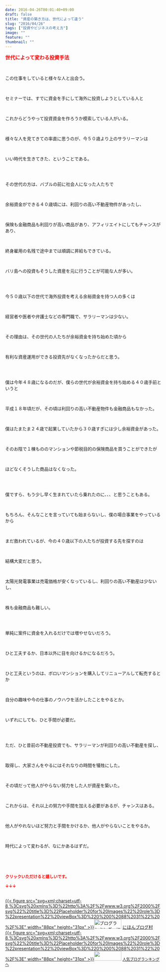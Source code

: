```yaml
---
date: 2016-04-26T00:01:40+09:00
draft: false
title: "資産の築き方は、世代によって違う"
slug: "2016/04/26"
tags: ["投資やビジネスの考え方"]
image: ""
feature: ""
thumbnail: ""
---
```

<p><font color="#ff0000" size="3"><strong>世代によって変わる投資手法</strong></font></p><br/><p>この仕事をしていると様々な人と出会う。</p><br/><p>セミナーでは、すでに資金を手にして海外に投資しようとしている人と</p><br/><p>これからどうやって投資資金を作ろうか模索している人がいる。</p><br/><p>様々な人を見てきての率直に思うのが、今５０歳より上のサラリーマンは</p><br/><p>いい時代を生きてきた、ということである。</p><br/><br/><p>その世代の方は、バブルの前に社会人になった人たちで</p><br/><p>余裕資金ができる４０歳頃には、利回りの高い不動産物件があったし、</p><br/><p>保険も金融商品も利回りが高い商品があり、アフィリエイトにしてもチャンスがあり、</p><br/><p>終身雇用の名残で途中までは順調に昇給もできている。</p><br/><p>バリ島への投資もそうした資産を元に行うことが可能な人が多い。</p><br/><br/><p>今５０歳以下の世代で海外投資を考える余裕資金を持つ人の多くは</p><br/><p>経営者や医者や弁護士などの専門職で、サラリーマンは少ない。</p><br/><p>その理由は、その世代の人たちが余裕資金を持ち始めた頃から</p><br/><p>有利な資産運用ができる投資先がなくなったからだと思う。</p><br/><br/><p>僕は今年４８歳になるのだが、僕らの世代が余裕資金を持ち始める４０歳手前というと</p><br/><p>平成１８年頃だが、その頃は利回りの高い不動産物件も金融商品もなかった。</p><br/><p>僕はたまたま２４歳で起業していたから３０歳すぎには少し余裕資金があった。</p><br/><p>そのお陰で１棟もののマンションや節税目的の保険商品を買うことができたが</p><br/><p>ほどなくそうした商品はなくなった。</p><br/><br/><p>僕ですら、もう少し早く生まれていたら乗れたのに、、、と思うこともある。</p><br/><p>もちろん、そんなことを言っていても始まらないし、僕の場合事業をやっているから</p><br/><p>まだ救われているが、今の４０歳以下の人たちが投資する先を探すのは</p><br/><p>結構大変だと思う。</p><br/><p>太陽光発電事業は売電価格が安くなっているし、利回りの高い不動産は少ないし、</p><br/><p>株も金融商品も難しい。</p><br/><br/><p>単純に案件に資金を入れるだけでは増やせないだろう。</p><br/><p>ひと工夫するか、日本以外に目を向けるかになるだろう。</p><br/><p>ひと工夫というのは、ボロいマンションを購入してリニューアルして転売するとか</p><br/><p>自分の趣味や今の仕事のノウハウを活かしたことをやるとか。</p><br/><p>いずれにしても、ひと手間が必要だ。</p><br/><br/><p>ただ、ひと昔前の不動産投資でも、サラリーマンが利回りの高い不動産を探し、</p><br/><p>取得し、大家さんをやるにはそれなりの時間を犠牲にした。</p><br/><p>その頃だって他人がやらない努力をした人が資産を築いた。</p><br/><p>これからは、それ以上の努力や手間を加える必要があるが、チャンスはある。</p><br/><p>他人がやれないほど努力と手間をかけるか、他人がやらないことをやるか。</p><br/><p>時代によって変わるが、なにかあるはずだ。<br/></p><br/><br/><br/><p><font color="#ff0000" size="2"><strong>クリックいただけると嬉しいです。<br/></strong></font></p><p><font color="#ff0000" size="2"><strong>↓↓↓</strong></font></p><p><br/><a href="http://www.blogmura.com/ranking.html" target="_blank">{{< figure src="svg+xml;charset=utf-8,%3Csvg%20xmlns%3D%22http%3A%2F%2Fwww.w3.org%2F2000%2Fsvg%22%20title%3D%22Placeholder%20for%20Images%22%20role%3D%22presentation%22%20viewBox%3D%220%200%2088%2031%22%20%2F%3E" width="88px" height="31px" >}}<noscript><img border="0" alt="ブログランキング・にほんブログ村へ" src="https://img-proxy.blog-video.jp/images?url=http%3A%2F%2Fwww.blogmura.com%2Fimg%2Fwww88_31.gif" width="88" height="31"></noscript></a> <a href="http://www.blogmura.com/ranking.html" target="_blank">にほんブログ村</a> <br/><a title="人気ブログランキングへ" href="link.php?1804582">{{< figure src="svg+xml;charset=utf-8,%3Csvg%20xmlns%3D%22http%3A%2F%2Fwww.w3.org%2F2000%2Fsvg%22%20title%3D%22Placeholder%20for%20Images%22%20role%3D%22presentation%22%20viewBox%3D%220%200%2088%2031%22%20%2F%3E" width="88px" height="31px" >}}<noscript><img border="0" src="https://blog.with2.net/img/banner/banner_22.gif" width="88" height="31"></noscript></a> <a style="FONT-SIZE: 12px" href="link.php?1804582">人気ブログランキングへ</a> </p>

